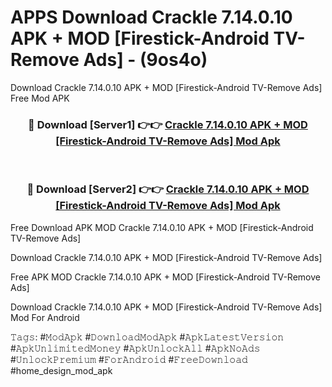 # APPS Download Crackle 7.14.0.10 APK + MOD [Firestick-Android TV-Remove Ads] - (9os4o)
Download Crackle 7.14.0.10 APK + MOD [Firestick-Android TV-Remove Ads] Free Mod APK

<div align="center">
<h3>🔴 Download [Server1] 👉👉 <a href="https://apk-comot.site?title=Crackle_7.14.0.10_APK_+_MOD_[Firestick-Android_TV-Remove_Ads]">Crackle 7.14.0.10 APK + MOD [Firestick-Android TV-Remove Ads] Mod Apk</a></h3><br>

<h3>🔴 Download [Server2] 👉👉 <a href="https://apk-comot.site?title=Crackle_7.14.0.10_APK_+_MOD_[Firestick-Android_TV-Remove_Ads]">Crackle 7.14.0.10 APK + MOD [Firestick-Android TV-Remove Ads] Mod Apk</a></h3>
</div>


Free Download APK MOD Crackle 7.14.0.10 APK + MOD [Firestick-Android TV-Remove Ads]

Download Crackle 7.14.0.10 APK + MOD [Firestick-Android TV-Remove Ads] 

Free APK MOD Crackle 7.14.0.10 APK + MOD [Firestick-Android TV-Remove Ads] 

Download Crackle 7.14.0.10 APK + MOD [Firestick-Android TV-Remove Ads] Mod For Android

𝚃𝚊𝚐𝚜: #𝙼𝚘𝚍𝙰𝚙𝚔 #𝙳𝚘𝚠𝚗𝚕𝚘𝚊𝚍𝙼𝚘𝚍𝙰𝚙𝚔 #𝙰𝚙𝚔𝙻𝚊𝚝𝚎𝚜𝚝𝚅𝚎𝚛𝚜𝚒𝚘𝚗 #𝙰𝚙𝚔𝚄𝚗𝚕𝚒𝚖𝚒𝚝𝚎𝚍𝙼𝚘𝚗𝚎𝚢 #𝙰𝚙𝚔𝚄𝚗𝚕𝚘𝚌𝚔𝙰𝚕𝚕 #𝙰𝚙𝚔𝙽𝚘𝙰𝚍𝚜 #𝚄𝚗𝚕𝚘𝚌𝚔𝙿𝚛𝚎𝚖𝚒𝚞𝚖 #𝙵𝚘𝚛𝙰𝚗𝚍𝚛𝚘𝚒𝚍 #𝙵𝚛𝚎𝚎𝙳𝚘𝚠𝚗𝚕𝚘𝚊𝚍 #home_design_mod_apk